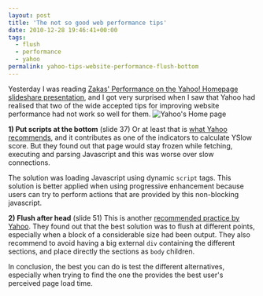 ```yaml
---
layout: post
title: 'The not so good web performance tips'
date: 2010-12-28 19:46:41+00:00
tags:
  - flush
  - performance
  - yahoo
permalink: yahoo-tips-website-performance-flush-bottom
---
```


Yesterday I was reading [Zakas' Performance on the Yahoo! Homepage slideshare presentation](http://www.slideshare.net/nzakas/performance-yahoohomepage), and I got very surprised when I saw that Yahoo had realised that two of the wide accepted tips for improving website performance had not work so well for them.
![Yahoo's Home page](/assets/images/posts/yahoo-homepage.jpg)

<!-- more -->
**1) Put scripts at the bottom** (slide 37)
Or at least that is [what Yahoo recommends](http://developer.yahoo.com/performance/rules.html#js_bottom), and it contributes as one of the indicators to calculate YSlow score. But they found out that page would stay frozen while fetching, executing and parsing Javascript and this was worse over slow connections.

The solution was loading Javascript using dynamic `script` tags. This solution is better applied when using progressive enhancement because users can try to perform actions that are provided by this non-blocking javascript.

**2) Flush after head** (slide 51)
This is another [recommended practice by Yahoo](http://developer.yahoo.com/performance/rules.html#flush). They found out that the best solution was to flush at different points, especially when a block of a considerable size had been output. They also recommend to avoid having a big external `div` containing the different sections, and place directly the sections as `body` children.

In conclusion, the best you can do is test the different alternatives, especially when trying to find the one the provides the best user's perceived page load time.
